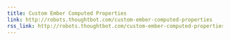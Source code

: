 ```yaml
---
title: Custom Ember Computed Properties
link: http://robots.thoughtbot.com/custom-ember-computed-properties
rss_link: http://robots.thoughtbot.com/custom-ember-computed-properties
---
```

